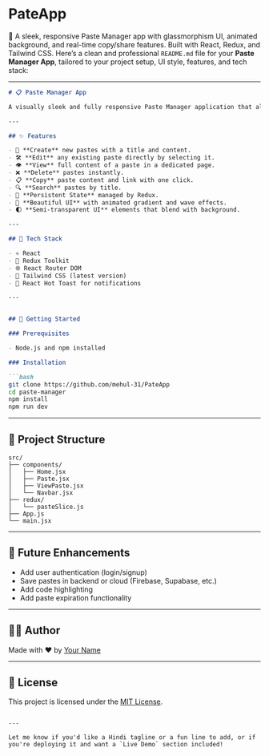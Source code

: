# PateApp
🌊 A sleek, responsive Paste Manager app with glassmorphism UI, animated background, and real-time copy/share features. Built with React, Redux, and Tailwind CSS.
Here’s a clean and professional `README.md` file for your **Paste Manager App**, tailored to your project setup, UI style, features, and tech stack:

---

```markdown
# 📋 Paste Manager App

A visually sleek and fully responsive Paste Manager application that allows users to create, edit, view, and delete pastes. Built using React, Redux, React Router, and styled with Tailwind CSS — all set on a stunning animated background to enhance user experience.

---

## ✨ Features

- 🔐 **Create** new pastes with a title and content.
- 🛠️ **Edit** any existing paste directly by selecting it.
- 👁️ **View** full content of a paste in a dedicated page.
- ❌ **Delete** pastes instantly.
- 📋 **Copy** paste content and link with one click.
- 🔍 **Search** pastes by title.
- 💾 **Persistent State** managed by Redux.
- 🌊 **Beautiful UI** with animated gradient and wave effects.
- 🌓 **Semi-transparent UI** elements that blend with background.

---

## 🧰 Tech Stack

- ⚛️ React
- 🧠 Redux Toolkit
- 🌐 React Router DOM
- 💨 Tailwind CSS (latest version)
- 🔔 React Hot Toast for notifications

---


## 🚀 Getting Started

### Prerequisites

- Node.js and npm installed

### Installation

```bash
git clone https://github.com/mehul-31/PateApp
cd paste-manager
npm install
npm run dev
```

---

## 📂 Project Structure

```
src/
├── components/
│   ├── Home.jsx
│   ├── Paste.jsx
│   ├── ViewPaste.jsx
│   └── Navbar.jsx
├── redux/
│   └── pasteSlice.js
├── App.js
└── main.jsx
```

---

## 📌 Future Enhancements

- Add user authentication (login/signup)
- Save pastes in backend or cloud (Firebase, Supabase, etc.)
- Add code highlighting
- Add paste expiration functionality

---

## 🧑‍💻 Author

Made with ❤️ by [Your Name](https://github.com/mehul-31)

---

## 📃 License

This project is licensed under the [MIT License](LICENSE).
```

---

Let me know if you'd like a Hindi tagline or a fun line to add, or if you're deploying it and want a `Live Demo` section included!
